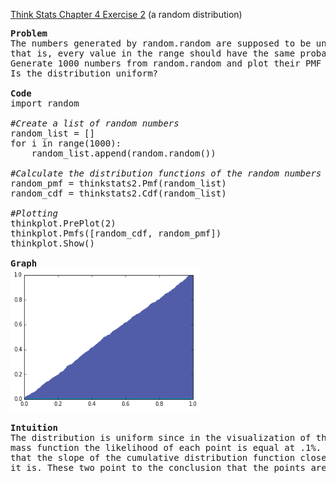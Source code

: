 [Think Stats Chapter 4 Exercise 2](http://greenteapress.com/thinkstats2/html/thinkstats2005.html#toc41) (a random distribution)

<pre>
<b>Problem</b>
The numbers generated by random.random are supposed to be uniform between 0 and 1;
that is, every value in the range should have the same probability.
Generate 1000 numbers from random.random and plot their PMF and CDF. 
Is the distribution uniform?

<b>Code </b>
import random

<i>#Create a list of random numbers</i>
random_list = []
for i in range(1000):
    random_list.append(random.random())

<i>#Calculate the distribution functions of the random numbers</i>
random_pmf = thinkstats2.Pmf(random_list)
random_cdf = thinkstats2.Cdf(random_list)

<i>#Plotting</i>
thinkplot.PrePlot(2)
thinkplot.Pmfs([random_cdf, random_pmf])
thinkplot.Show()

<b>Graph</b>
<img src="q3_image.png", style="width:304px;height:228px;">

<b>Intuition </b>
The distribution is uniform since in the visualization of the probability 
mass function the likelihood of each point is equal at .1%. This also means
that the slope of the cumulative distribution function close to zero, which 
it is. These two point to the conclusion that the points are indeed random.  
</pre>
